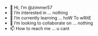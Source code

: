 - 👋 Hi, I’m @zimmer57
- 👀 I’m interested in ... nothing
- 🌱 I’m currently learning ... hoW To wRitE
- 💞️ I’m looking to collaborate on ... nothing
- 📫 How to reach me ... u cant 

<!---
zimmer57/zimmer57 is a ✨ special ✨ repository because its `README.md` (this file) appears on your GitHub profile.
You can click the Preview link to take a look at your changes.
--->
